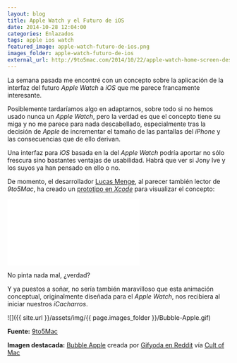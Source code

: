 ```yaml
---
layout: blog
title: Apple Watch y el Futuro de iOS
date: 2014-10-28 12:04:00
categories: Enlazados
tags: apple ios watch
featured_image: apple-watch-futuro-de-ios.png
images_folder: apple-watch-futuro-de-ios
external_url: http://9to5mac.com/2014/10/22/apple-watch-home-screen-design-iphone/
---
```

La semana pasada me encontré con un concepto sobre la aplicación de la interfaz del futuro *Apple Watch* a *iOS* que me parece francamente interesante.<Sigue Leyendo>

Posiblemente tardaríamos algo en adaptarnos, sobre todo si no hemos usado nunca un *Apple Watch*, pero la verdad es que el concepto tiene su miga y no me parece para nada descabellado, especialmente tras la decisión de *Apple* de incrementar el tamaño de las pantallas del *iPhone* y las consecuencias que de ello derivan. 

Una interfaz para *iOS* basada en la del *Apple Watch* podría aportar no sólo frescura sino bastantes ventajas de usabilidad. Habrá que ver si Jony Ive y los suyos ya han pensado en ello o no.

De momento, el desarrollador [Lucas Menge](https://twitter.com/lmmenge), al parecer también lector de *9to5Mac*, ha creado un [prototipo en *Xcode*](https://github.com/lmmenge/WatchSpringboard-Prototype) para visualizar el concepto:

<div class='embed-container'><iframe src="//www.youtube.com/embed/UggYGThmFEo" frameborder="0" allowfullscreen></iframe></div>

No pinta nada mal, ¿verdad? 

Y ya puestos a soñar, no sería también maravilloso que esta animación conceptual, originalmente diseñada para el *Apple Watch*, nos recibiera al iniciar nuestros *iCacharros*.

![]({{ site.url }}/assets/img/{{ page.images_folder }}/Bubble-Apple.gif)

**Fuente:** [9to5Mac](http://9to5mac.com/2014/10/22/apple-watch-home-screen-design-iphone/)

**Imagen destacada:** [Bubble Apple](http://slinky.me/ytd) creada por [Gifyoda en Reddit](http://www.reddit.com/r/apple/comments/2k5i8s/logo_experimental_gif/) vía [Cult of Mac](http://www.cultofmac.com/300811/beautiful-animated-logo-look-great-apple-watch/)
